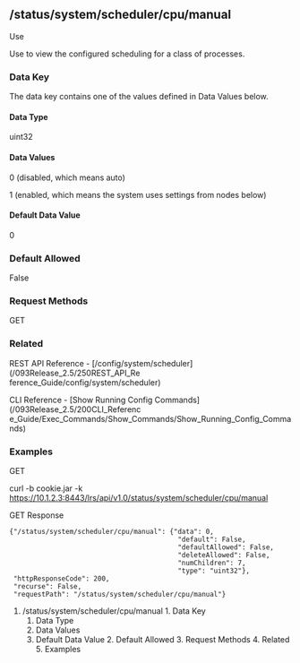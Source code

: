 ## /status/system/scheduler/cpu/manual

Use

Use to view the configured scheduling for a class of processes.

### Data Key

The data key contains one of the values defined in Data Values below.

#### Data Type

uint32

#### Data Values

0 (disabled, which means auto)

1 (enabled, which means the system uses settings from nodes below)

#### Default Data Value

0

### Default Allowed

False

### Request Methods

GET

### Related

REST API Reference - [/config/system/scheduler](/093Release_2.5/250REST_API_Re
ference_Guide/config/system/scheduler)

CLI Reference - [Show Running Config Commands](/093Release_2.5/200CLI_Referenc
e_Guide/Exec_Commands/Show_Commands/Show_Running_Config_Commands)

### Examples

GET

curl -b cookie.jar -k
https://10.1.2.3:8443/lrs/api/v1.0/status/system/scheduler/cpu/manual

GET Response

    
    
    {"/status/system/scheduler/cpu/manual": {"data": 0,
                                              "default": False,
                                              "defaultAllowed": False,
                                              "deleteAllowed": False,
                                              "numChildren": 7,
                                              "type": "uint32"},
     "httpResponseCode": 200,
     "recurse": False,
     "requestPath": "/status/system/scheduler/cpu/manual"}
    

  1. /status/system/scheduler/cpu/manual
    1. Data Key
      1. Data Type
      2. Data Values
      3. Default Data Value
    2. Default Allowed
    3. Request Methods
    4. Related
    5. Examples

